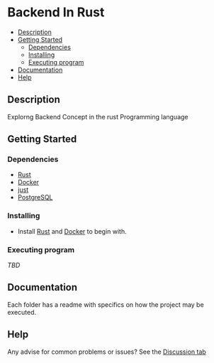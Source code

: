 # Backend In Rust

- [Description](#description)
- [Getting Started](#getting-started)
  - [Dependencies](#dependencies)
  - [Installing](#installing)
  - [Executing program](#executing-program)
- [Documentation](#documentation)
- [Help](#help)


## Description

Explorng Backend Concept in the rust Programming language

## Getting Started

### Dependencies

- [Rust](https://www.rust-lang.org)
- [Docker](https://docker.com)
- [just](just.systems)
- [PostgreSQL](https://postgresql.org)

### Installing

- Install [Rust](https://www.rust-lang.org/tools/install) and [Docker](https://docs.docker.com/engine/install/) to begin with.

### Executing program

_TBD_


## Documentation

Each folder has a readme with specifics on how the project may be executed.

## Help

Any advise for common problems or issues? See the [Discussion tab](https://github.com/opeolluwa/backend-in-rust/discussions/1)

